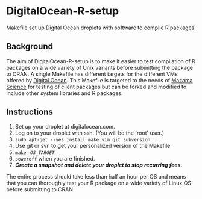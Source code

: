 # DigitalOcean-R-setup

Makefile set up Digital Ocean droplets with software to compile R packages.

## Background

The aim of DigitalOcean-R-setup is to make it easier to test compilation of R packages on a wide variety of Unix variants
before submitting the package to CRAN. A single Makefile has different targets for the different VMs offered by
[Digital Ocean](http://digitalocean.com). This Makefile is targeted to the needs of
[Mazama Science](http://mazamascience.com) for testing of
client packages but can be forked and modified to include other system libraries and R packages.


## Instructions

1. Set up your droplet at digitalocean.com.
2. Log on to your droplet with ssh. (You will be the 'root' user.)
3. `sudo apt-get --yes install make vim git subversion`
4. Use git or svn to get your personalized version of the Makefile
5. `make ` *`OS_TARGET`*
6. `poweroff` when you are finished.
7. __*Create a snapshot and delete your droplet to stop recurring fees.*__

The entire process should take less than half an hour per OS and means that you can thoroughly test your R package on a wide variety of Linux OS before submitting to CRAN.
